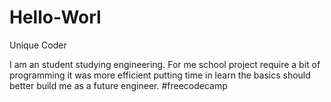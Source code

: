 # Hello-Worl
Unique Coder

I am an student studying engineering. For me school project require a bit of programming it was more efficient putting time in learn the basics should better build me as a future engineer. #freecodecamp
